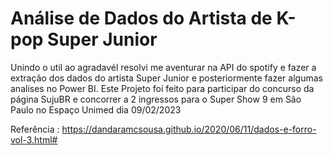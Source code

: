 
# Análise de Dados do Artista de K-pop Super Junior



Unindo o util ao agradavél resolvi me aventurar na API do spotify e fazer a extração dos dados do artista Super Junior e posteriormente fazer algumas analises no Power BI.
Este Projeto foi feito para participar do concurso da página SujuBR e concorrer a 2 ingressos para o Super Show 9 em São Paulo no Espaço Unimed dia 09/02/2023

Referência : https://dandaramcsousa.github.io/2020/06/11/dados-e-forro-vol-3.html#
